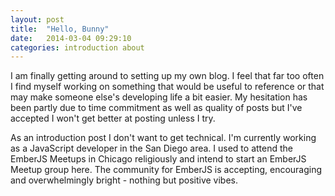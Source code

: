 ```yaml
---
layout: post
title:  "Hello, Bunny"
date:   2014-03-04 09:29:10
categories: introduction about
---
```


I am finally getting around to setting up my own blog. I feel that far too often I find myself working on something that would be useful to reference or that may make someone else's developing life a bit easier. My hesitation has been partly due to time commitment as well as quality of posts but I've accepted I won't get better at posting unless I try.

As an introduction post I don't want to get technical. I'm currently working as a JavaScript developer in the San Diego area. I used to attend the EmberJS Meetups in Chicago religiously and intend to start an EmberJS Meetup group here. The community for EmberJS is accepting, encouraging and overwhelmingly bright - nothing but positive vibes.


